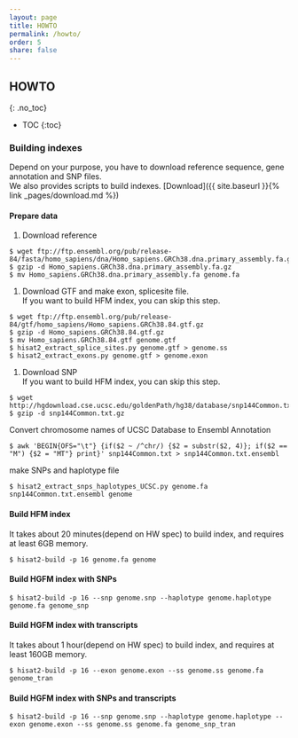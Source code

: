 ```yaml
---
layout: page
title: HOWTO
permalink: /howto/
order: 5
share: false
---
```


## HOWTO
{: .no_toc}

- TOC
{:toc}

### Building indexes
Depend on your purpose, you have to download reference sequence, gene annotation and SNP files.  
We also provides scripts to build indexes. [Download]({{ site.baseurl }}{% link _pages/download.md %})

#### Prepare data
1. Download reference
```
$ wget ftp://ftp.ensembl.org/pub/release-84/fasta/homo_sapiens/dna/Homo_sapiens.GRCh38.dna.primary_assembly.fa.gz
$ gzip -d Homo_sapiens.GRCh38.dna.primary_assembly.fa.gz
$ mv Homo_sapiens.GRCh38.dna.primary_assembly.fa genome.fa
```
   
1. Download GTF and make exon, splicesite file.  
   If you want to build HFM index, you can skip this step.
```
$ wget ftp://ftp.ensembl.org/pub/release-84/gtf/homo_sapiens/Homo_sapiens.GRCh38.84.gtf.gz  
$ gzip -d Homo_sapiens.GRCh38.84.gtf.gz
$ mv Homo_sapiens.GRCh38.84.gtf genome.gtf
$ hisat2_extract_splice_sites.py genome.gtf > genome.ss
$ hisat2_extract_exons.py genome.gtf > genome.exon
```

1. Download SNP  
   If you want to build HFM index, you can skip this step.  
```
$ wget http://hgdownload.cse.ucsc.edu/goldenPath/hg38/database/snp144Common.txt.gz
$ gzip -d snp144Common.txt.gz
```

   Convert chromosome names of UCSC Database to Ensembl Annotation
```
$ awk 'BEGIN{OFS="\t"} {if($2 ~ /^chr/) {$2 = substr($2, 4)}; if($2 == "M") {$2 = "MT"} print}' snp144Common.txt > snp144Common.txt.ensembl
```

   make SNPs and haplotype file
```
$ hisat2_extract_snps_haplotypes_UCSC.py genome.fa snp144Common.txt.ensembl genome
```

#### Build HFM index
It takes about 20 minutes(depend on HW spec) to build index, and requires at least 6GB memory.
```
$ hisat2-build -p 16 genome.fa genome
```

#### Build HGFM index with SNPs
```
$ hisat2-build -p 16 --snp genome.snp --haplotype genome.haplotype genome.fa genome_snp
```

#### Build HGFM index with transcripts
It takes about 1 hour(depend on HW spec) to build index, and requires at least 160GB memory.
```
$ hisat2-build -p 16 --exon genome.exon --ss genome.ss genome.fa genome_tran
```

#### Build HGFM index with SNPs and transcripts

```
$ hisat2-build -p 16 --snp genome.snp --haplotype genome.haplotype --exon genome.exon --ss genome.ss genome.fa genome_snp_tran
```



